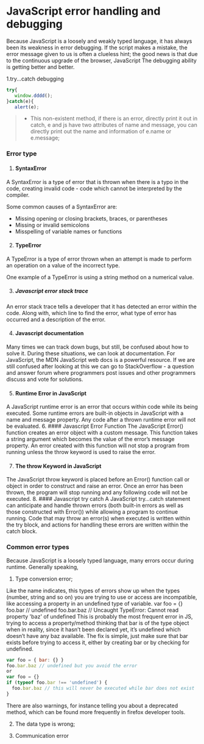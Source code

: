# JavaScript error handling and debugging

Because JavaScript is a loosely and weakly typed language, it has always been its weakness in error debugging. If the script makes a mistake, the error message given to us is often a clueless hint; the good news is that due to the continuous upgrade of the browser, JavaScript The debugging ability is getting better and better.

1.try...catch debugging

```javascript
try{
   window.dddd();
}catch(e){
   alert(e);
```
> * This non-existent method, if there is an error, directly print it out in catch, e and js have two attributes of name and message, you can directly print out the name and information of e.name or e.message;

### Error type

1. #### SyntaxError
A SyntaxError is a type of error that is thrown when there is a typo in the code, creating invalid code - code which cannot be interpreted by the compiler.

Some common causes of a SyntaxError are:

   * Missing opening or closing brackets, braces, or parentheses
   * Missing or invalid semicolons
   * Misspelling of variable names or functions
2. #### TypeError
A TypeError is a type of error thrown when an attempt is made to perform an operation on a value of the incorrect type.

One example of a TypeError is using a string method on a numerical value.

3. ##### Javascript error stack trace

An error stack trace tells a developer that it has detected an error within the code. Along with, which line to find the error, what type of error has occurred and a description of the error.

4. #### Javascript documentation
Many times we can track down bugs, but still, be confused about how to solve it. During these situations, we can look at documentation. For JavaScript, the MDN JavaScript web docs is a powerful resource. If we are still confused after looking at this we can go to StackOverflow - a question and answer forum where programmers post issues and other programmers discuss and vote for solutions.

5. #### Runtime Error in JavaScript
A JavaScript runtime error is an error that occurs within code while its being executed. Some runtime errors are built-in objects in JavaScript with a name and message property. Any code after a thrown runtime error will not be evaluated.
6. #### Javascript Error Function
The JavaScript Error() function creates an error object with a custom message. This function takes a string argument which becomes the value of the error’s message property. An error created with this function will not stop a program from running unless the throw keyword is used to raise the error.

7. #### The throw Keyword in JavaScript
The JavaScript throw keyword is placed before an Error() function call or object in order to construct and raise an error. Once an error has been thrown, the program will stop running and any following code will not be executed.
8. #### Javascript try catch
A JavaScript try…catch statement can anticipate and handle thrown errors (both built-in errors as well as those constructed with Error()) while allowing a program to continue running. Code that may throw an error(s) when executed is written within the try block, and actions for handling these errors are written within the catch block.

### Common error types
Because JavaScript is a loosely typed language, many errors occur during runtime. Generally speaking,

1. Type conversion error;

Like the name indicates, this types of errors show up when the types (number, string and so on) you are trying to use or access are incompatible, like accessing a property in an undefined type of variable.
var foo = {}
foo.bar // undefined
foo.bar.baz // Uncaught TypeError: Cannot read property 'baz' of undefined
This is probably the most frequent error in JS, trying to access a property/method thinking that bar is of the type object when in reality, since it hasn’t been declared yet, it’s undefined which doesn’t have any baz available.
The fix is simple, just make sure that bar exists before trying to access it, either by creating bar or by checking for undefined.

```javascript
var foo = { bar: {} }
foo.bar.baz // undefined but you avoid the error
or
var foo = {}
if (typeof foo.bar !== 'undefined') {
  foo.bar.baz // this will never be executed while bar does not exist
}
```
There are also warnings, for instance telling you about a deprecated method, which can be found more frequently in firefox developer tools.

2. The data type is wrong;

3. Communication error

